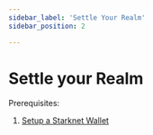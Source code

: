 ```yaml
---
sidebar_label: 'Settle Your Realm'
sidebar_position: 2

---
```


# Settle your Realm

Prerequisites:
1. [Setup a Starknet Wallet](./wallet.md)